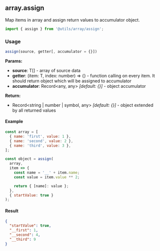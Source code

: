 ## array.assign

Map items in array and assign return values to accumulator object.

```javascript
import { assign } from '@utils/array/assign';
```

### Usage

```javascript
assign(source, getter[, accumulator = {}])
```

**Params:**

* **source**: T[] - array of source data
* **getter**: (item: T, index: number) => {} - function calling on every item. It should return object which will be assigned to accumulator
* **accumulator**: Record<any, any> _[default: {}]_ - object accumulator

**Return:**

* Record<string | number | symbol, any> _[default: {}]_ - object extended by all returned values

#### Example

```javascript
const array = [
  { name: 'first', value: 1 },
  { name: 'second', value: 2 },
  { name: 'third', value: 3 },
];

const object = assign(
  array,
  item => {
    const name = '__' + item.name;
    const value = item.value ** 2;

    return { [name]: value };
  },
  { startValue: true }
);
```

#### Result

```json
{
  "startValue": true,
  "__first": 1,
  "__second": 4,
  "__third": 9
}
```